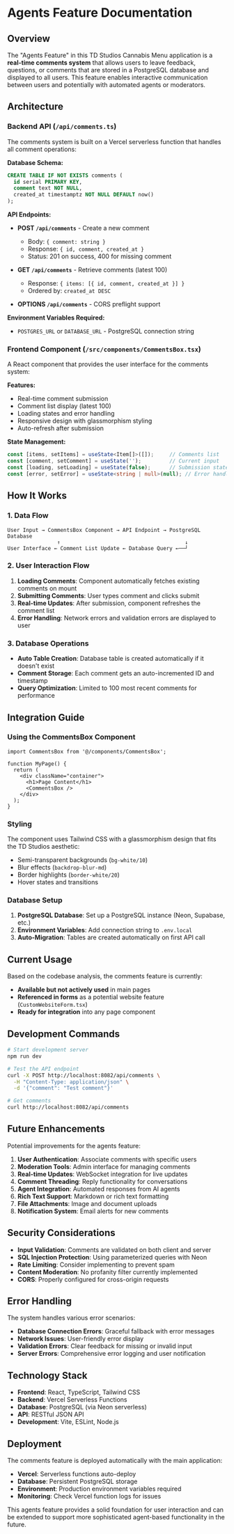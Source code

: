 # Agents Feature Documentation

## Overview

The "Agents Feature" in this TD Studios Cannabis Menu application is a **real-time comments system** that allows users to leave feedback, questions, or comments that are stored in a PostgreSQL database and displayed to all users. This feature enables interactive communication between users and potentially with automated agents or moderators.

## Architecture

### Backend API (`/api/comments.ts`)

The comments system is built on a Vercel serverless function that handles all comment operations:

**Database Schema:**
```sql
CREATE TABLE IF NOT EXISTS comments (
  id serial PRIMARY KEY,
  comment text NOT NULL,
  created_at timestamptz NOT NULL DEFAULT now()
);
```

**API Endpoints:**

- **POST `/api/comments`** - Create a new comment
  - Body: `{ comment: string }`
  - Response: `{ id, comment, created_at }`
  - Status: 201 on success, 400 for missing comment

- **GET `/api/comments`** - Retrieve comments (latest 100)
  - Response: `{ items: [{ id, comment, created_at }] }`
  - Ordered by: `created_at DESC`

- **OPTIONS `/api/comments`** - CORS preflight support

**Environment Variables Required:**
- `POSTGRES_URL` or `DATABASE_URL` - PostgreSQL connection string

### Frontend Component (`/src/components/CommentsBox.tsx`)

A React component that provides the user interface for the comments system:

**Features:**
- Real-time comment submission
- Comment list display (latest 100)
- Loading states and error handling
- Responsive design with glassmorphism styling
- Auto-refresh after submission

**State Management:**
```typescript
const [items, setItems] = useState<Item[]>([]);     // Comments list
const [comment, setComment] = useState('');         // Current input
const [loading, setLoading] = useState(false);      // Submission state
const [error, setError] = useState<string | null>(null); // Error handling
```

## How It Works

### 1. Data Flow

```
User Input → CommentsBox Component → API Endpoint → PostgreSQL Database
                ↑                                        ↓
User Interface ← Comment List Update ← Database Query ←──┘
```

### 2. User Interaction Flow

1. **Loading Comments**: Component automatically fetches existing comments on mount
2. **Submitting Comments**: User types comment and clicks submit
3. **Real-time Updates**: After submission, component refreshes the comment list
4. **Error Handling**: Network errors and validation errors are displayed to user

### 3. Database Operations

- **Auto Table Creation**: Database table is created automatically if it doesn't exist
- **Comment Storage**: Each comment gets an auto-incremented ID and timestamp
- **Query Optimization**: Limited to 100 most recent comments for performance

## Integration Guide

### Using the CommentsBox Component

```tsx
import CommentsBox from '@/components/CommentsBox';

function MyPage() {
  return (
    <div className="container">
      <h1>Page Content</h1>
      <CommentsBox />
    </div>
  );
}
```

### Styling

The component uses Tailwind CSS with a glassmorphism design that fits the TD Studios aesthetic:

- Semi-transparent backgrounds (`bg-white/10`)
- Blur effects (`backdrop-blur-md`)
- Border highlights (`border-white/20`)
- Hover states and transitions

### Database Setup

1. **PostgreSQL Database**: Set up a PostgreSQL instance (Neon, Supabase, etc.)
2. **Environment Variables**: Add connection string to `.env.local`
3. **Auto-Migration**: Tables are created automatically on first API call

## Current Usage

Based on the codebase analysis, the comments feature is currently:

- **Available but not actively used** in main pages
- **Referenced in forms** as a potential website feature (`CustomWebsiteForm.tsx`)
- **Ready for integration** into any page component

## Development Commands

```bash
# Start development server
npm run dev

# Test the API endpoint
curl -X POST http://localhost:8082/api/comments \
  -H "Content-Type: application/json" \
  -d '{"comment": "Test comment"}'

# Get comments
curl http://localhost:8082/api/comments
```

## Future Enhancements

Potential improvements for the agents feature:

1. **User Authentication**: Associate comments with specific users
2. **Moderation Tools**: Admin interface for managing comments
3. **Real-time Updates**: WebSocket integration for live updates
4. **Comment Threading**: Reply functionality for conversations
5. **Agent Integration**: Automated responses from AI agents
6. **Rich Text Support**: Markdown or rich text formatting
7. **File Attachments**: Image and document uploads
8. **Notification System**: Email alerts for new comments

## Security Considerations

- **Input Validation**: Comments are validated on both client and server
- **SQL Injection Protection**: Using parameterized queries with Neon
- **Rate Limiting**: Consider implementing to prevent spam
- **Content Moderation**: No profanity filter currently implemented
- **CORS**: Properly configured for cross-origin requests

## Error Handling

The system handles various error scenarios:

- **Database Connection Errors**: Graceful fallback with error messages
- **Network Issues**: User-friendly error display
- **Validation Errors**: Clear feedback for missing or invalid input
- **Server Errors**: Comprehensive error logging and user notification

## Technology Stack

- **Frontend**: React, TypeScript, Tailwind CSS
- **Backend**: Vercel Serverless Functions
- **Database**: PostgreSQL (via Neon serverless)
- **API**: RESTful JSON API
- **Development**: Vite, ESLint, Node.js

## Deployment

The comments feature is deployed automatically with the main application:

- **Vercel**: Serverless functions auto-deploy
- **Database**: Persistent PostgreSQL storage
- **Environment**: Production environment variables required
- **Monitoring**: Check Vercel function logs for issues

This agents feature provides a solid foundation for user interaction and can be extended to support more sophisticated agent-based functionality in the future.